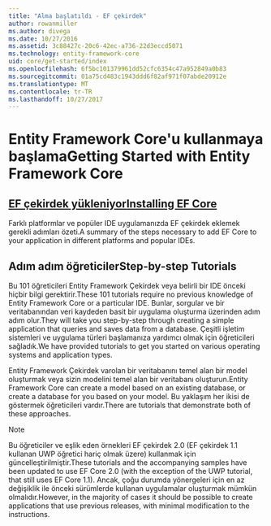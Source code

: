 ```yaml
---
title: "Alma başlatıldı - EF çekirdek"
author: rowanmiller
ms.author: divega
ms.date: 10/27/2016
ms.assetid: 3c88427c-20c6-42ec-a736-22d3eccd5071
ms.technology: entity-framework-core
uid: core/get-started/index
ms.openlocfilehash: 6f5bc101379961dd52cfc6354c47a952849a0b83
ms.sourcegitcommit: 01a75cd483c1943ddd6f82af971f07abde20912e
ms.translationtype: MT
ms.contentlocale: tr-TR
ms.lasthandoff: 10/27/2017
---
```

# <a name="getting-started-with-entity-framework-core"></a><span data-ttu-id="9272d-102">Entity Framework Core'u kullanmaya başlama</span><span class="sxs-lookup"><span data-stu-id="9272d-102">Getting Started with Entity Framework Core</span></span>

## <a name="installing-ef-coreinstallindexmd"></a>[<span data-ttu-id="9272d-103">EF çekirdek yükleniyor</span><span class="sxs-lookup"><span data-stu-id="9272d-103">Installing EF Core</span></span>](install/index.md)

<span data-ttu-id="9272d-104">Farklı platformlar ve popüler IDE uygulamanızda EF çekirdek eklemek gerekli adımları özeti.</span><span class="sxs-lookup"><span data-stu-id="9272d-104">A summary of the steps necessary to add EF Core to your application in different platforms and popular IDEs.</span></span>

## <a name="step-by-step-tutorials"></a><span data-ttu-id="9272d-105">Adım adım öğreticiler</span><span class="sxs-lookup"><span data-stu-id="9272d-105">Step-by-step Tutorials</span></span>

<span data-ttu-id="9272d-106">Bu 101 öğreticileri Entity Framework Çekirdek veya belirli bir IDE önceki hiçbir bilgi gerektirir.</span><span class="sxs-lookup"><span data-stu-id="9272d-106">These 101 tutorials require no previous knowledge of Entity Framework Core or a particular IDE.</span></span> <span data-ttu-id="9272d-107">Bunlar, sorgular ve bir veritabanından veri kaydeden basit bir uygulama oluşturma üzerinden adım adım olur.</span><span class="sxs-lookup"><span data-stu-id="9272d-107">They will take you step-by-step through creating a simple application that queries and saves data from a database.</span></span> <span data-ttu-id="9272d-108">Çeşitli işletim sistemleri ve uygulama türleri başlamanıza yardımcı olmak için öğreticileri sağladık.</span><span class="sxs-lookup"><span data-stu-id="9272d-108">We have provided tutorials to get you started on various operating systems and application types.</span></span>

<span data-ttu-id="9272d-109">Entity Framework Çekirdek varolan bir veritabanını temel alan bir model oluşturmak veya sizin modelini temel alan bir veritabanı oluşturun.</span><span class="sxs-lookup"><span data-stu-id="9272d-109">Entity Framework Core can create a model based on an existing database, or create a database for you based on your model.</span></span> <span data-ttu-id="9272d-110">Bu yaklaşım her ikisi de göstermek öğreticileri vardır.</span><span class="sxs-lookup"><span data-stu-id="9272d-110">There are tutorials that demonstrate both of these approaches.</span></span>

> [!NOTE]  
> <span data-ttu-id="9272d-111">Bu öğreticiler ve eşlik eden örnekleri EF çekirdek 2.0 (EF çekirdek 1.1 kullanan UWP öğretici hariç olmak üzere) kullanmak için güncelleştirilmiştir.</span><span class="sxs-lookup"><span data-stu-id="9272d-111">These tutorials and the accompanying samples have been updated to use EF Core 2.0 (with the exception of the UWP tutorial, that still uses EF Core 1.1).</span></span> <span data-ttu-id="9272d-112">Ancak, çoğu durumda yönergeleri için en az değişiklik ile önceki sürümlerde kullanan uygulamalar oluşturmak mümkün olmalıdır.</span><span class="sxs-lookup"><span data-stu-id="9272d-112">However, in the majority of cases it should be possible to create applications that use previous releases, with minimal modification to the instructions.</span></span> 
